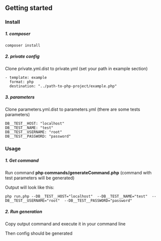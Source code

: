 ## Getting started

### Install

##### 1. composer

`composer install`

##### 2. private config

Clone private.yml.dist to private.yml (set your path in example section)

```
- template: example
  format: php
  destination: "../path-to-php-project/example.php"
```
##### 3. parameters

Clone parameters.yml.dist to parameters.yml (there are some tests parameters)

```
DB__TEST__HOST: "localhost"
DB__TEST__NAME: "test"
DB__TEST__USERNAME: "root"
DB__TEST__PASSWORD: "password"

```

### Usage

##### 1. Get command

Run command **php commands/generateCommand.php** (command with test parameters will be generated)

Output will look like this:

```
php run.php --DB__TEST__HOST="localhost"  --DB__TEST__NAME="test"  --DB__TEST__USERNAME="root"  --DB__TEST__PASSWORD="password"
```

##### 2. Run generation

Copy output command and execute it in your command line

Then config should be generated

